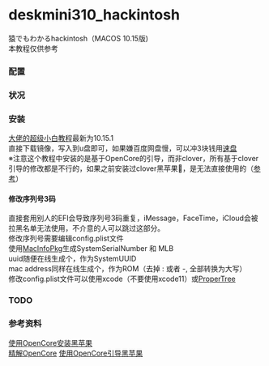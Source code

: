 # deskmini310_hackintosh
猿でもわかるhackintosh（MACOS 10.15版)  
本教程仅供参考

### 配置

### 状况

### 安装
[大佬的超级小白教程](https://blog.xjn819.com/?p=7#comment-464)最新为10.15.1  
直接下载镜像，写入到u盘即可，如果嫌百度网盘慢，可以冲3块钱用[速盘](https://www.speedpan.com/)  
※注意这个教程中安装的是基于OpenCore的引导，而非clover，所有基于clover引导的修改都是不行的，如果之前安装过clover黑苹果🍎，是无法直接使用的（[参考](https://blog.daliansky.net/OpenCore-BootLoader.html)）  
#### 修改序列号3码
直接套用别人的EFI会导致序列号3码重复，iMessage，FaceTime，iCloud会被拉黑名单无法使用，不介意的人可以跳过这部分。  
修改序列号需要编辑config.plist文件  
使用[MacInfoPkg](https://github.com/acidanthera/MacInfoPkg/releases)生成SystemSerialNumber 和 MLB  
uuid随便在线生成个，作为SystemUUID  
mac address同样在线生成个，作为ROM（去掉 : 或者 -, 全部转换为大写）  
修改config.plist文件可以使用xcode（不要使用xcode11）或[ProperTree](https://github.com/corpnewt/ProperTree)  
### TODO



### 参考资料
[使用OpenCore安装黑苹果](https://github.com/cattyhouse/oc-guide)  
[精解OpenCore](https://blog.daliansky.net/OpenCore-BootLoader.html)
[使用OpenCore引导黑苹果](https://blog.xjn819.com/?p=543)
